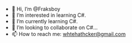 - 👋 Hi, I’m @Fraksboy
- 👀 I’m interested in learning C#.
- 🌱 I’m currently learning C#.
- 💞️ I’m looking to collaborate on C#...
- 📫 How to reach me: whtehathcker@gmail.com

<!---
Fraksboy/Fraksboy is a ✨ special ✨ repository because its `README.md` (this file) appears on your GitHub profile.
You can click the Preview link to take a look at your changes.
--->
